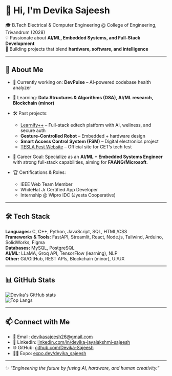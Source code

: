 # 👋 Hi, I'm Devika Sajeesh  

🎓 B.Tech Electrical & Computer Engineering @ College of Engineering, Trivandrum (2028)  
💡 Passionate about **AI/ML, Embedded Systems, and Full-Stack Development**  
🚀 Building projects that blend **hardware, software, and intelligence**  

---

## 🌟 About Me  
- 🔭 Currently working on: **DevPulse** – AI-powered codebase health analyzer  
- 🌱 Learning: **Data Structures & Algorithms (DSA), AI/ML research, Blockchain (minor)**  
- 🛠️ Past projects:  
  - [Learnify++](https://github.com/Devika-Sajeesh) – Full-stack edtech platform with AI, wellness, and secure auth  
  - **Gesture-Controlled Robot** – Embedded + hardware design  
  - **Smart Access Control System (FSM)** – Digital electronics project  
  - [TESLA Fest Website](https://tesla.cet.ac.in) – Official site for CET’s tech fest  

- 🎯 Career Goal: Specialize as an **AI/ML + Embedded Systems Engineer** with strong full-stack capabilities, aiming for **FAANG/Microsoft**.  
- 🏆 Certifications & Roles:  
  - IEEE Web Team Member  
  - WhiteHat Jr Certified App Developer  
  - Internship @ Wipro IDC (Jyesta Cooperative)  

---

## 🛠️ Tech Stack  

**Languages:** C, C++, Python, JavaScript, SQL, HTML/CSS  
**Frameworks & Tools:** FastAPI, Streamlit, React, Node.js, Tailwind, Arduino, SolidWorks, Figma  
**Databases:** MySQL, PostgreSQL  
**AI/ML:** LLaMA, Groq API, TensorFlow (learning), NLP  
**Other:** Git/GitHub, REST APIs, Blockchain (minor), UI/UX  

---

## 📊 GitHub Stats  

![Devika's GitHub stats](https://github-readme-stats.vercel.app/api?username=Devika-Sajeesh&show_icons=true&theme=radical)  
![Top Langs](https://github-readme-stats.vercel.app/api/top-langs/?username=Devika-Sajeesh&layout=compact&theme=radical)  

---

## 📫 Connect with Me  

- 📧 Email: [devikasajeesh26@gmail.com](mailto:devikasajeesh26@gmail.com)  
- 💼 LinkedIn: [linkedin.com/in/devika-jayalakshmi-sajeesh](https://www.linkedin.com/in/devika-jayalakshmi-sajeesh/)  
- 🌐 GitHub: [github.com/Devika-Sajeesh](https://github.com/Devika-Sajeesh)  
- 🧑‍💻 Expo: [expo.dev/devika_sajeesh](https://expo.dev/accounts/devika_sajeesh/snacks)  

---

✨ *“Engineering the future by fusing AI, hardware, and human creativity.”*  
